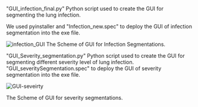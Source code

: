 "GUI_infection_final.py" Python script used to create the GUI for segmenting the lung infection.
  
  We used pyinstaller and "Infection_new.spec" to deploy the GUI of infection segmentation into the exe file.


  ![infection_GUI](https://github.com/nafiseh1425/Lung_infection_segmentation/assets/71519929/f88e1f30-6347-4446-a84b-22b46b75260b)
  The Scheme of GUI for Infection Segmentations.


"GUI_Severity_segmentation.py" Python script used to create the GUI for segmenting different severity level of lung infection.
"GUI_severitySegmentation.spec" to deploy the GUI of severity segmentation into the exe file.


![GUI-seveirty](https://github.com/nafiseh1425/Lung_infection_segmentation/assets/71519929/f43c5ec3-c9df-46b6-bd97-d3ffba7122ed)

The Scheme of GUI for severity segmentations.
